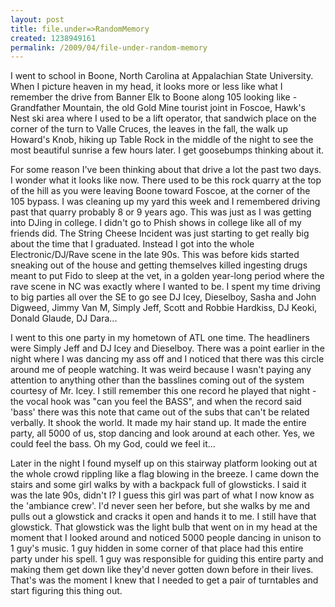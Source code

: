 ```yaml
--- 
layout: post
title: file.under=>RandomMemory
created: 1238949161
permalink: /2009/04/file-under-random-memory
---
```

<p>I went to school in Boone, North Carolina at Appalachian State University. When I picture heaven in my head, it looks more or less like what I remember the drive from Banner Elk to Boone along 105 looking like - Grandfather Mountain, the old Gold Mine tourist joint in Foscoe, Hawk's Nest ski area where I used to be a lift operator, that sandwich place on the corner of the turn to Valle Cruces, the leaves in the fall, the walk up Howard's Knob, hiking up Table Rock in the middle of the night to see the most beautiful sunrise a few hours later. I get goosebumps thinking about it.</p>

<p>For some reason I've been thinking about that drive a lot the past two days. I wonder what it looks like now. There used to be this rock quarry at the top of the hill as you were leaving Boone toward Foscoe, at the corner of the 105 bypass. I was cleaning up my yard this week and I remembered driving past that quarry probably 8 or 9 years ago. This was just as I was getting into DJing in college. I didn't go to Phish shows in college like all of my friends did. The String Cheese Incident was just starting to get really big about the time that I graduated. Instead I got into the whole Electronic/DJ/Rave scene in the late 90s. This was before kids started sneaking out of the house and getting themselves killed ingesting drugs meant to put Fido to sleep at the vet, in a golden year-long period where the rave scene in NC was exactly where I wanted to be. I spent my time driving to big parties all over the SE to go see DJ Icey, Dieselboy, Sasha and John Digweed, Jimmy Van M, Simply Jeff, Scott and Robbie Hardkiss, DJ Keoki, Donald Glaude, DJ Dara...</p>

<p>I went to this one party in my hometown of ATL one time. The headliners were Simply Jeff and DJ Icey and Dieselboy. There was a point earlier in the night where I was dancing my ass off and I noticed that there was this circle around me of people watching. It was weird because I wasn't paying any attention to anything other than the basslines coming out of the system courtesy of Mr. Icey. I still remember this one record he played that night - the vocal hook was "can you feel the BASS", and when the record said 'bass' there was this note that came out of the subs that can't be related verbally. It shook the world. It made my hair stand up. It made the entire party, all 5000 of us, stop dancing and look around at each other. Yes, we could feel the bass. Oh my God, could we feel it...</p>

<p>Later in the night I found myself up on this stairway platform looking out at the whole crowd rippling like a flag blowing in the breeze. I came down the stairs and some girl walks by with a backpack full of glowsticks. I said it was the late 90s, didn't I? I guess this girl was part of what I now know as the 'ambiance crew'. I'd never seen her before, but she walks by me and pulls out a glowstick and cracks it open and hands it to me. I still have that glowstick. That glowstick was the light bulb that went on in my head at the moment that I looked around and noticed 5000 people dancing in unison to 1 guy's music. 1 guy hidden in some corner of that place had this entire party under his spell. 1 guy was responsible for guiding this entire party and making them get down like they'd never gotten down before in their lives. That's was the moment I knew that I needed to get a pair of turntables and start figuring this thing out.</p>
